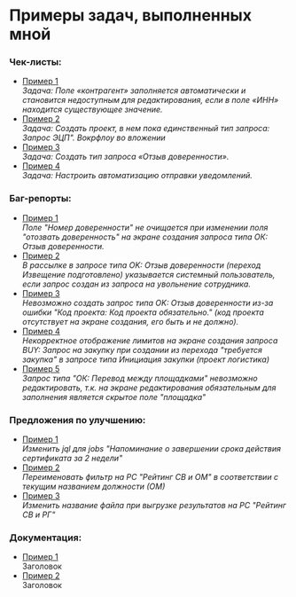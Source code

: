 # Примеры задач, выполненных мной
### Чек-листы:
+ [Пример 1](https://github.com/Budenovsky/portfolio/tree/main/check_lists/check_list%231) <br> 
*Задача: Поле «контрагент» заполняется автоматически и становится недоступным для редактирования, если в поле «ИНН» находится существующее значение.*
+ [Пример 2](https://github.com/Budenovsky/portfolio/tree/main/check_lists/check_list%232) <br> 
*Задача: Создать проект, в нем пока единственный тип запроса: Запрос ЭЦП". Вокрфлоу во вложении*
+ [Пример 3](https://github.com/Budenovsky/portfolio/tree/main/check_lists/check_list%233) <br> 
*Задача: Создать тип запроса «Отзыв доверенности».*
+ [Пример 4](https://github.com/Budenovsky/portfolio/tree/main/check_lists/check_list%234) <br> 
*Задача: Настроить автоматизацию отправки уведомлений.*

### Баг-репорты:
+ [Пример 1](https://github.com/Budenovsky/portfolio/tree/main/bug_reports/bug_report_1) <br> 
*Поле "Номер доверенности" не очищается при изменении поля "отозвать доверенность" на экране создания запроса типа ОК: Отзыв доверенности.*
+ [Пример 2](https://github.com/Budenovsky/portfolio/tree/main/bug_reports/bug_report_2) <br> 
*В рассылке в запросе типа OK: Отзыв доверенности (переход Извещение подготовлено) указывается системный пользователь, если запрос создан из запроса на увольнение сотрудника.*
+ [Пример 3](https://github.com/Budenovsky/portfolio/tree/main/bug_reports/bug_report_3) <br> 
*Невозможно создать запрос типа OK: Отзыв доверенности из-за ошибки "Код проекта: Код проекта обязательно." (код проекта отсутствует на экране создания, его быть и не должно).*
+ [Пример 4](https://github.com/Budenovsky/portfolio/tree/main/bug_reports/bug_report_4) <br> 
*Некорректное отображение лимитов на экране создания запроса BUY: Запрос на закупку при создании из перехода "требуется закупка" в запросе типа Инициация закупки (проект логистика)*
+ [Пример 5](https://github.com/Budenovsky/portfolio/tree/main/bug_reports/bug_report_5) <br> 
*Запрос типа "ОК: Перевод между площадками" невозможно редактировать, т.к. на экране редактирования обязательным для заполнения является скрытое поле "площадка"*

### Предложения по улучшению:
+ [Пример 1](https://github.com/Budenovsky/portfolio/tree/main/improvement_suggestions/improvement_suggestion_1) <br> 
*Изменить jql для jobs "Напоминание о завершении срока действия сертификата за 2 недели"*
+ [Пример 2](https://github.com/Budenovsky/portfolio/tree/main/improvement_suggestions/improvement_suggestion_2) <br> 
*Переименовать фильтр на РС "Рейтинг СВ и ОМ" в соответствии с текущим названием должности (ОМ)*
+ [Пример 3](https://github.com/Budenovsky/portfolio/tree/main/improvement_suggestions/improvement_suggestion_3) <br> 
*Изменить название файла при выгрузке результатов на РС "Рейтинг СВ и РГ"*
### Документация:
+ [Пример 1](https://github.com/Budenovsky/portfolio/tree/main/specifications/specification_1) <br> 
Заголовок
+ [Пример 2](https://github.com/Budenovsky/portfolio/tree/main/specifications/specification_2) <br> 
Заголовок
